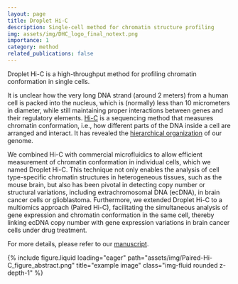 ```yaml
---
layout: page
title: Droplet Hi-C
description: Single-cell method for chromatin structure profiling
img: assets/img/DHC_logo_final_notext.png
importance: 1
category: method
related_publications: false
---
```

 
Droplet Hi-C is a high-throughput method for profiling chromatin conformation in single cells. 

It is unclear how the very long DNA strand (around 2 meters) from a human cell is packed into the nucleus, which is (normally) less than 10 micrometers in diameter, while still maintaining proper interactions between genes and their regulatory elements. [Hi-C](https://www.science.org/doi/10.1126/science.1181369) is a sequencing method that measures chromatin conformation, i.e., how different parts of the DNA inside a cell are arranged and interact. It has revealed the [hierarchical organization](https://pubmed.ncbi.nlm.nih.gov/25497547/) of our genome.

We combined Hi-C with commercial microfluidics to allow efficient measurement of chromatin conformation in individual cells, which we named Droplet Hi-C. This technique not only enables the analysis of cell type-specific chromatin structures in heterogeneous tissues, such as the mouse brain, but also has been pivotal in detecting copy number or structural variations, including extrachromosomal DNA (ecDNA), in brain cancer cells or glioblastoma. Furthermore, we extended Droplet Hi-C to a multiomics approach (Paired Hi-C), facilitating the simultaneous analysis of gene expression and chromatin conformation in the same cell, thereby linking ecDNA copy number with gene expression variations in brain cancer cells under drug treatment.

For more details, please refer to our [manuscript](https://www.biorxiv.org/content/10.1101/2024.04.18.590148v1).


<div class="row">
    <div class="col-sm mt-3 mt-md-0">
        {% include figure.liquid loading="eager" path="assets/img/Paired-Hi-C_figure_abstract.png" title="example image" class="img-fluid rounded z-depth-1" %}
    </div>
</div>
<!-- <div class="caption">
    Schematic and performance of Droplet Paired-Tag.
</div>
 -->

